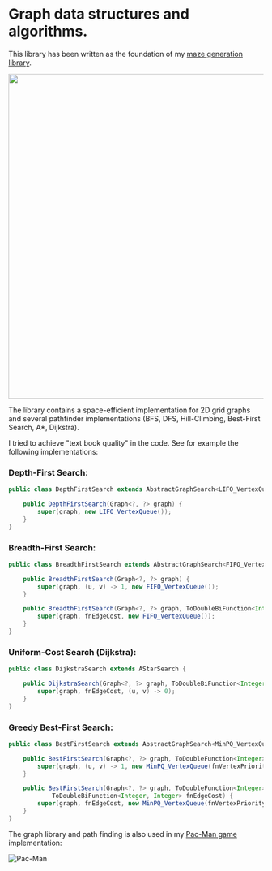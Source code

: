 # Graph data structures and algorithms.

This library has been written as the foundation of my [maze generation library](https://github.com/armin-reichert/mazes). 

<img width="640" src="https://github.com/armin-reichert/mazes/wiki/images/gen/maze_80x60_WilsonUSTRecursiveCrosses.gif"/>

The library contains a space-efficient implementation for 2D grid graphs and several pathfinder implementations (BFS, DFS, Hill-Climbing, Best-First Search, A*, Dijkstra). 

I tried to achieve "text book quality" in the code. See for example the following implementations:

### Depth-First Search:

```java
public class DepthFirstSearch extends AbstractGraphSearch<LIFO_VertexQueue> {

	public DepthFirstSearch(Graph<?, ?> graph) {
		super(graph, new LIFO_VertexQueue());
	}
}
```

### Breadth-First Search:

```java
public class BreadthFirstSearch extends AbstractGraphSearch<FIFO_VertexQueue> {

	public BreadthFirstSearch(Graph<?, ?> graph) {
		super(graph, (u, v) -> 1, new FIFO_VertexQueue());
	}

	public BreadthFirstSearch(Graph<?, ?> graph, ToDoubleBiFunction<Integer, Integer> fnEdgeCost) {
		super(graph, fnEdgeCost, new FIFO_VertexQueue());
	}
}
```

### Uniform-Cost Search (Dijkstra):

```java
public class DijkstraSearch extends AStarSearch {

	public DijkstraSearch(Graph<?, ?> graph, ToDoubleBiFunction<Integer, Integer> fnEdgeCost) {
		super(graph, fnEdgeCost, (u, v) -> 0);
	}
}
```

### Greedy Best-First Search:

```java
public class BestFirstSearch extends AbstractGraphSearch<MinPQ_VertexQueue> {

	public BestFirstSearch(Graph<?, ?> graph, ToDoubleFunction<Integer> fnVertexPriority) {
		super(graph, (u, v) -> 1, new MinPQ_VertexQueue(fnVertexPriority));
	}

	public BestFirstSearch(Graph<?, ?> graph, ToDoubleFunction<Integer> fnVertexPriority,
			ToDoubleBiFunction<Integer, Integer> fnEdgeCost) {
		super(graph, fnEdgeCost, new MinPQ_VertexQueue(fnVertexPriority));
	}
}
```

The graph library and path finding is also used in my [Pac-Man game](https://github.com/armin-reichert/pacman) implementation:

![Pac-Man](https://github.com/armin-reichert/pacman/blob/master/doc/pacman-pathfinding.png)
